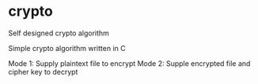 # crypto
Self designed crypto algorithm

Simple crypto algorithm written in C

Mode 1: Supply plaintext file to encrypt
Mode 2: Supple encrypted file and cipher key to decrypt
